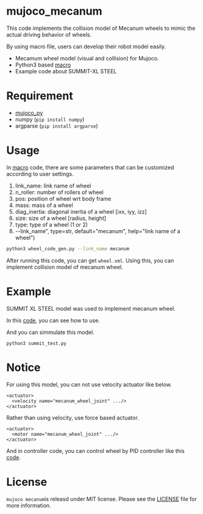 # mujoco_mecanum

This code implements the collision model of Mecanum wheels to mimic the actual driving behavior of wheels.

By using macro file, users can develop their robot model easily.

- Mecamum wheel model (visual and collision) for Mujoco.
- Python3 based [macro](wheel_code_gen.py)
- Example code about SUMMIT-XL STEEL

# Requirement
- [mujoco_py](https://github.com/openai/mujoco-py)
- numpy (`pip install numpy`)
- argparse (`pip install argparse`)

# Usage
In [macro](wheel_code_gen.py) code, there are some parameters that can be customized according to user settings.
  1. link_name: link name of wheel
  2. n_roller: number of rollers of wheel
  3. pos: position of wheel wrt body frame
  4. mass: mass of a wheel
  5. diag_inertia: diagonal inertia of a wheel [ixx, iyy, izz]
  6. size: size of a wheel [radius, height]
  7. type: type of a wheel (1 or 2)
  8. --link_name", type=str, default="mecanum", help="link name of a wheel")

```bash
python3 wheel_code_gen.py --link_name mecanum 
```

After running this code, you can get `wheel.xml`. Using this, you can implement collision model of mecanum wheel.


# Example
SUMMIT XL STEEL model was used to implement mecanum wheel.

In this [code](robots/summit_xl_description/assets/summit_xls.urdf.xml), you can see how to use.

And you can simmulate this model.
```
python3 summit_test.py
```


# Notice
For using this model, you can not use velocity actuator like below.
```
<actuator>
  <velocity name="mecanum_wheel_joint" .../>
</actuator>
```
Rather than using velocity, use force based actuator.
```
<actuator>
  <motor name="mecanum_wheel_joint" .../>
</actuator>
```
And in controller code, you can control wheel by PID controller like this [code](summit_test.py).

# License
`mujoco mecanum`is releasd under MIT license. Please see the [LICENSE](LICENSE) file for more information.
